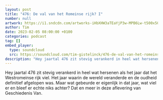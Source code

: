 ```yaml
---
layout: post
title: "476: De val van het Romeinse rijk? I"
number: null
artwork: https://i1.sndcdn.com/artworks-iHbXHW3aTEaYjP3w-MPB6Lw-t500x500.jpg
author: Tim
date: 2023-02-05 08:00:00 +0100
categories: podcast
tag: []
embed_player:
  type: soundcloud
  src: https://soundcloud.com/tim-gistelinck/476-de-val-van-het-romeinse-rijk-i
description: "Hey jaartal 476 zit stevig verankerd in heel wat hersenen als het jaar dat het Westromeinse rijk viel."
---
```

Hey jaartal 476 zit stevig verankerd in heel wat hersenen als het jaar dat het Westromeinse rijk viel. Het jaar waarin de wereld veranderde en de oudheid definitief afgelopen was. Maar wat gebeurde er eigenlijk in dat jaar, wat viel er en bleef er echte niks achter? Dat en meer in deze aflevering van Geschiedenis Van.